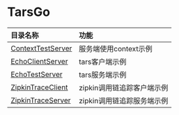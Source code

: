 # TarsGo

| 目录名称 | 功能 |
| :--- | :--- |
| [ContextTestServer](https://github.com/TarsCloud/TarsGo/tree/master/_examples/ContextTestServer) | 服务端使用context示例 |
| [EchoClientServer](https://github.com/TarsCloud/TarsGo/tree/master/_examples/EchoClientServer) | tars客户端示例 |
| [EchoTestServer](https://github.com/TarsCloud/TarsGo/tree/master/_examples/EchoTestServer) | tars服务端示例 |
| [ZipkinTraceClient](https://github.com/TarsCloud/TarsGo/tree/master/_examples/ZipkinTraceClient) | zipkin调用链追踪客户端示例 |
| [ZipkinTraceServer](https://github.com/TarsCloud/TarsGo/tree/master/_examples/ZipkinTraceServer) | zipkin调用链追踪服务端示例 |

